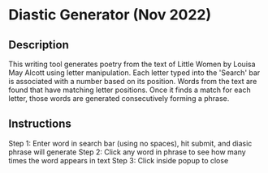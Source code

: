 # Diastic Generator (Nov 2022)

## Description
This writing tool generates poetry from the text of Little Women by Louisa May Alcott using letter manipulation. Each letter typed into the 'Search' bar is associated with a number based on its position. Words from the text are found that have matching letter positions. Once it finds a match for each letter, those words are generated consecutively forming a phrase.  
             
## Instructions
Step 1: Enter word in search bar (using no spaces), hit submit, and diasic phrase will generate
Step 2: Click any word in phrase to see how many times the word appears in text
Step 3: Click inside popup to close
